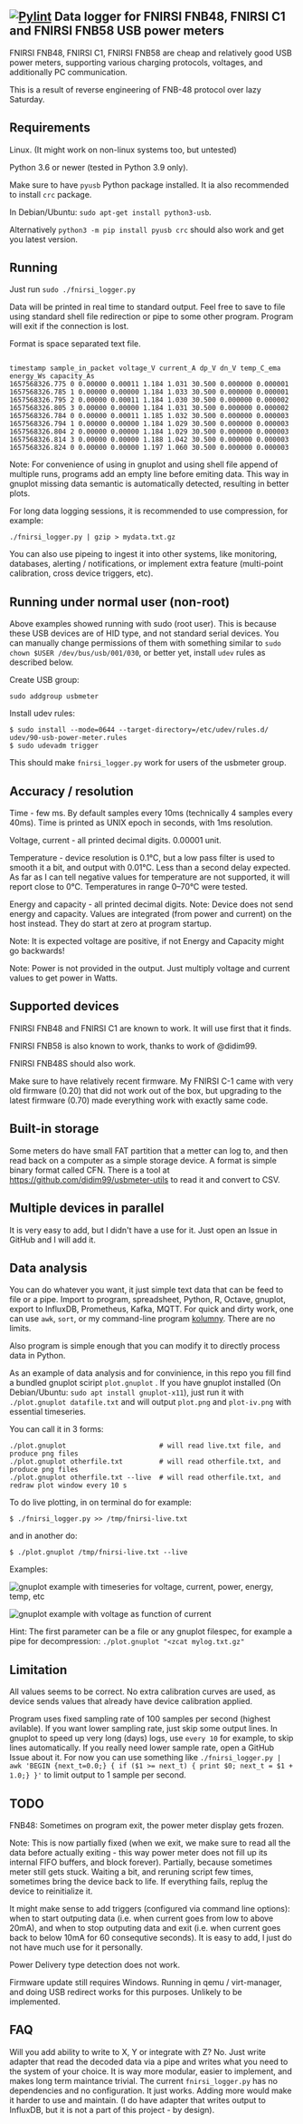 [![Pylint](https://github.com/rsfzi/JT-UM120-usb-power-data-logger/actions/workflows/pylint.yml/badge.svg)](https://github.com/rsfzi/JT-UM120-usb-power-data-logger/actions/workflows/pylint.yml)
Data logger for FNIRSI FNB48, FNIRSI C1 and FNIRSI FNB58 USB power meters
------------------------------------------------------------

FNIRSI FNB48, FNIRSI C1, FNIRSI FNB58 are cheap and relatively good USB
power meters, supporting various charging protocols, voltages, and
additionally PC communication.

This is a result of reverse engineering of FNB-48 protocol over lazy
Saturday.


Requirements
------------

Linux. (It might work on non-linux systems too, but untested)

Python 3.6 or newer (tested in Python 3.9 only).

Make sure to have `pyusb` Python package installed. It ia also
recommended to install `crc` package.

In Debian/Ubuntu: `sudo apt-get install python3-usb`.

Alternatively `python3 -m pip install pyusb crc` should also work and
get you latest version.


Running
-------

Just run `sudo ./fnirsi_logger.py`

Data will be printed in real time to standard output. Feel free to save
to file using standard shell file redirection or pipe to some other
program. Program will exit if the connection is lost.

Format is space separated text file.

```

timestamp sample_in_packet voltage_V current_A dp_V dn_V temp_C_ema energy_Ws capacity_As
1657568326.775 0 0.00000 0.00011 1.184 1.031 30.500 0.000000 0.000001
1657568326.785 1 0.00000 0.00000 1.184 1.033 30.500 0.000000 0.000001
1657568326.795 2 0.00000 0.00011 1.184 1.030 30.500 0.000000 0.000002
1657568326.805 3 0.00000 0.00000 1.184 1.031 30.500 0.000000 0.000002
1657568326.784 0 0.00000 0.00011 1.185 1.032 30.500 0.000000 0.000003
1657568326.794 1 0.00000 0.00000 1.184 1.029 30.500 0.000000 0.000003
1657568326.804 2 0.00000 0.00000 1.184 1.029 30.500 0.000000 0.000003
1657568326.814 3 0.00000 0.00000 1.188 1.042 30.500 0.000000 0.000003
1657568326.824 0 0.00000 0.00000 1.197 1.060 30.500 0.000000 0.000003
```


Note: For convenience of using in gnuplot and using shell file append of
multiple runs, programs add an empty line before emiting data. This way
in gnuplot missing data semantic is automatically detected, resulting in
better plots.

For long data logging sessions, it is recommended to use compression, for
example:

`./fnirsi_logger.py | gzip > mydata.txt.gz`

You can also use pipeing to ingest it into other systems, like
monitoring, databases, alerting / notifications, or implement extra
feature (multi-point calibration, cross device triggers, etc).

Running under normal user (non-root)
------------------------------------

Above examples showed running with sudo (root user). This is because
these USB devices are of HID type, and not standard serial devices. You
can manually change permissions of them with something similar to `sudo
chown $USER /dev/bus/usb/001/030`, or better yet, install `udev` rules as
described below.

Create USB group:
```shell
sudo addgroup usbmeter
```

Install udev rules:

```shell
$ sudo install --mode=0644 --target-directory=/etc/udev/rules.d/ udev/90-usb-power-meter.rules
$ sudo udevadm trigger
```

This should make `fnirsi_logger.py` work for users of the usbmeter group.


Accuracy / resolution
---------------------

Time - few ms. By default samples every 10ms (technically 4 samples every
40ms). Time is printed as UNIX epoch in seconds, with 1ms resolution.

Voltage, current - all printed decimal digits. 0.00001 unit.

Temperature - device resolution is 0.1°C, but a low pass filter is used
to smooth it a bit, and output with 0.01°C. Less than a second delay
expected. As far as I can tell negative values for temperature are not
supported, it will report close to 0°C. Temperatures in range 0–70°C were
tested.

Energy and capacity - all printed decimal digits. Note: Device does not
send energy and capacity. Values are integrated (from power and current)
on the host instead. They do start at zero at program startup.

Note: It is expected voltage are positive, if not Energy and Capacity
might go backwards!

Note: Power is not provided in the output. Just multiply voltage and
current values to get power in Watts.


Supported devices
-----------------

FNIRSI FNB48 and FNIRSI C1 are known to work. It will use first that it
finds.

FNIRSI FNB58 is also known to work, thanks to work of @didim99.

FNIRSI FNB48S should also work.

Make sure to have relatively recent firmware. My FNIRSI C-1 came with
very old firmware (0.20) that did not work out of the box, but upgrading
to the latest firmware (0.70) made everything work with exactly same
code.


Built-in storage
----------------

Some meters do have small FAT partition that a metter can log to, and
then read back on a computer as a simple storage device. A format is
simple binary format called CFN. There is a tool at
https://github.com/didim99/usbmeter-utils to read it and convert to CSV.

Multiple devices in parallel
----------------------------

It is very easy to add, but I didn't have a use for it. Just open
an Issue in GitHub and I will add it.


Data analysis
-------------

You can do whatever you want, it just simple text data that can be feed
to file or a pipe. Import to program, spreadsheet, Python, R, Octave,
gnuplot, export to InfluxDB, Prometheus, Kafka, MQTT. For quick and dirty
work, one can use `awk`, `sort`, or my command-line program
[kolumny](https://github.com/baryluk/kolumny). There are no limits.

Also program is simple enough that you can modify it to directly process
data in Python.

As an example of data analysis and for convinience, in this repo you fill
find a bundled gnuplot sciript `plot.gnuplot` . If you have gnuplot
installed (On Debian/Ubuntu: `sudo apt install gnuplot-x11`), just run it
with `./plot.gnuplot datafile.txt` and will output `plot.png` and
`plot-iv.png` with essential timeseries.

You can call it in 3 forms:

```shell
./plot.gnuplot                       # will read live.txt file, and produce png files
./plot.gnuplot otherfile.txt         # will read otherfile.txt, and produce png files
./plot.gnuplot otherfile.txt --live  # will read otherfile.txt, and redraw plot window every 10 s
```

To do live plotting, in on terminal do for example:

```shell
$ ./fnirsi_logger.py >> /tmp/fnirsi-live.txt
```

and in another do:

```shell
$ ./plot.gnuplot /tmp/fnirsi-live.txt --live
```


Examples:

![gnuplot example with timeseries for voltage, current, power, energy, temp, etc](plot.png)

![gnuplot example with voltage as function of current](plot-iv.png)

Hint: The first parameter can be a file or any gnuplot filespec, for
example a pipe for decompression: `./plot.gnuplot "<zcat mylog.txt.gz"`


Limitation
----------

All values seems to be correct. No extra calibration curves are used, as
device sends values that already have device calibration applied.

Program uses fixed sampling rate of 100 samples per second (highest
avilable). If you want lower sampling rate, just skip some output lines.
In gnuplot to speed up very long (days) logs, use `every 10` for example,
to skip lines automatically. If you really need lower sample rate, open a
GitHub Issue about it. For now you can use something like
`./fnirsi_logger.py | awk 'BEGIN {next_t=0.0;} { if ($1 >= next_t) { print $0; next_t = $1 + 1.0;} }'`
to limit output to 1 sample per second.

TODO
----

FNB48: Sometimes on program exit, the power meter display gets frozen.

Note: This is now partially fixed (when we exit, we make sure to read all
the data before actually exiting - this way power meter does not fill up
its internal FIFO buffers, and block forever). Partially, because
sometimes meter still gets stuck. Waiting a bit, and reruning script few
times, sometimes bring the device back to life. If everything fails,
replug the device to reinitialize it.

It might make sense to add triggers (configured via command line
options): when to start outputing data (i.e. when current goes from low
to above 20mA), and when to stop outputing data and exit (i.e. when
current goes back to below 10mA for 60 consequtive seconds). It is easy
to add, I just do not have much use for it personally.

Power Delivery type detection does not work.

Firmware update still requires Windows. Running in qemu / virt-manager,
and doing USB redirect works for this purposes. Unlikely to be
implemented.

FAQ
---

Will you add ability to write to X, Y or integrate with Z? No. Just write
adapter that read the decoded data via a pipe and writes what you need to
the system of your choice. It is way more modular, easier to implement,
and makes long term maintance trivial. The current `fnirsi_logger.py` has
no dependencies and no configuration. It just works. Adding more would
make it harder to use and maintain. (I do have adapter that writes output
to InfluxDB, but it is not a part of this project - by design).
